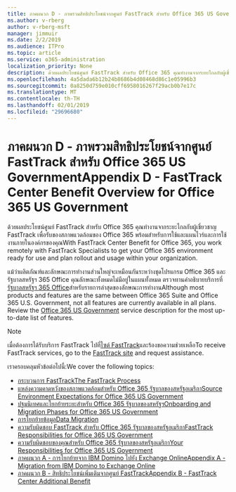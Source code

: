```yaml
---
title: ภาคผนวก D - ภาพรวมสิทธิประโยชน์จากศูนย์ FastTrack สำหรับ Office 365 US Government
ms.author: v-rberg
author: v-rberg-msft
manager: jimmuir
ms.date: 2/2/2019
ms.audience: ITPro
ms.topic: article
ms.service: o365-administration
localization_priority: None
description: ด้วยผลประโยชน์ศูนย์ FastTrack สำหรับ Office 365 คุณทำงานจากระยะไกลกับผู้เชี่ยวชาญ FastTrack เพื่อรับของสภาพแวดล้อมของ Office 365 พร้อมสำหรับการใช้และแผนไวร์และการใช้งานภายในองค์กรของคุณ
ms.openlocfilehash: 4a5dada6b12b24b8686b4d08468d86c1e05996b3
ms.sourcegitcommit: 0a8250d759e010cff6958016267f29acb0b7e17c
ms.translationtype: MT
ms.contentlocale: th-TH
ms.lasthandoff: 02/01/2019
ms.locfileid: "29696680"
---
```

# <a name="appendix-d---fasttrack-center-benefit-overview-for-office-365-us-government"></a><span data-ttu-id="43d76-103">ภาคผนวก D - ภาพรวมสิทธิประโยชน์จากศูนย์ FastTrack สำหรับ Office 365 US Government</span><span class="sxs-lookup"><span data-stu-id="43d76-103">Appendix D - FastTrack Center Benefit Overview for Office 365 US Government</span></span>

<span data-ttu-id="43d76-104">ด้วยผลประโยชน์ศูนย์ FastTrack สำหรับ Office 365 คุณทำงานจากระยะไกลกับผู้เชี่ยวชาญ FastTrack เพื่อรับของสภาพแวดล้อมของ Office 365 พร้อมสำหรับการใช้และแผนไวร์และการใช้งานภายในองค์กรของคุณ</span><span class="sxs-lookup"><span data-stu-id="43d76-104">With FastTrack Center Benefit for Office 365, you work remotely with FastTrack Specialists to get your Office 365 environment ready for use and plan rollout and usage within your organization.</span></span> 
  
<span data-ttu-id="43d76-p101">แม้ว่าผลิตภัณฑ์และลักษณะการทำงานส่วนใหญ่จะเหมือนกันระหว่างชุดโปรแกรม Office 365 และรัฐบาลสหรัฐฯ 365 Office คุณลักษณะทั้งหมดไม่มีอยู่ในแผนทั้งหมด ตรวจทานคำอธิบายบริการที่[รัฐบาลสหรัฐฯ 365 Office](https://aka.ms/aboutgovcloud)สำหรับรายการล่าสุดของลักษณะการทำงาน</span><span class="sxs-lookup"><span data-stu-id="43d76-p101">Although most products and features are the same between Office 365 Suite and Office 365 U.S. Government, not all features are currently available in all plans. Review the [Office 365 US Government](https://aka.ms/aboutgovcloud) service description for the most up-to-date list of features.</span></span>

> [!NOTE]
> <span data-ttu-id="43d76-107">เมื่อต้องการได้รับบริการ FastTrack ไปที่[ไซต์ FastTrack](https://go.microsoft.com/fwlink/?linkid=780698)และร้องขอความช่วยเหลือ</span><span class="sxs-lookup"><span data-stu-id="43d76-107">To receive FastTrack services, go to the [FastTrack site](https://go.microsoft.com/fwlink/?linkid=780698) and request assistance.</span></span>  

<span data-ttu-id="43d76-108">เราครอบคลุมหัวข้อต่อไปนี้:</span><span class="sxs-lookup"><span data-stu-id="43d76-108">We cover the following topics:</span></span>
- [<span data-ttu-id="43d76-109">กระบวนการ FastTrack</span><span class="sxs-lookup"><span data-stu-id="43d76-109">The FastTrack Process</span></span>](O365-fasttrack-process.md) 
- [<span data-ttu-id="43d76-110">แหล่งความคาดหวังของสภาพแวดล้อมสำหรับ Office 365 รัฐบาลของสหรัฐอเมริกา</span><span class="sxs-lookup"><span data-stu-id="43d76-110">Source Environment Expectations for Office 365 US Government</span></span>](US-Gov-appendix-source-environment-expectations.md)   
- [<span data-ttu-id="43d76-111">ปฐมนิเทศและโยกย้ายระยะสำหรับ Office 365 รัฐบาลของสหรัฐฯ</span><span class="sxs-lookup"><span data-stu-id="43d76-111">Onboarding and Migration Phases for Office 365 US Government</span></span>](US-Gov-appendix-onboarding-and-migration.md)
- [<span data-ttu-id="43d76-112">การโยกย้ายข้อมูล</span><span class="sxs-lookup"><span data-stu-id="43d76-112">Data Migration</span></span>](O365-data-migration.md)    
- [<span data-ttu-id="43d76-113">ความรับผิดชอบ FastTrack สำหรับ Office 365 รัฐบาลของสหรัฐอเมริกา</span><span class="sxs-lookup"><span data-stu-id="43d76-113">FastTrack Responsibilities for Office 365 US Government</span></span>](US-Gov-appendix-fasttrack-responsibilities.md)   
- [<span data-ttu-id="43d76-114">ความรับผิดชอบของคุณสำหรับ Office 365 รัฐบาลของสหรัฐอเมริกา</span><span class="sxs-lookup"><span data-stu-id="43d76-114">Your Responsibilities for Office 365 US Government</span></span>](US-Gov-appendix-your-responsibilities.md) 
- [<span data-ttu-id="43d76-115">ภาคผนวก A - การโยกย้ายจาก IBM Domino ไปยัง Exchange Online</span><span class="sxs-lookup"><span data-stu-id="43d76-115">Appendix A - Migration from IBM Domino to Exchange Online</span></span>](O365-from-ibm-domino-to-exchange-online.md)   
- [<span data-ttu-id="43d76-116">ภาคผนวก B - สิทธิประโยชน์เพิ่มเติมจากศูนย์ FastTrack</span><span class="sxs-lookup"><span data-stu-id="43d76-116">Appendix B - FastTrack Center Additional Benefit</span></span>](O365-fasttrack-additional-benefits.md)


